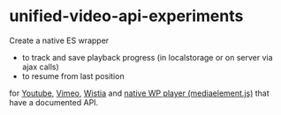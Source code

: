 # unified-video-api-experiments

Create a native ES wrapper

 - to track and save playback progress (in localstorage or on server via ajax calls)
 - to resume from last position

for [Youtube](https://developers.google.com/youtube/iframe_api_reference), [Vimeo](https://developer.vimeo.com/api/start), [Wistia](https://wistia.com/support/developers/player-api#events) and [native WP player (mediaelement.js)](https://github.com/mediaelement/mediaelement/blob/master/docs/api.md) that have a documented API.

